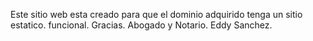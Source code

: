 Este sitio web esta creado para que el dominio adquirido tenga un sitio estatico. funcional.
Gracias.
Abogado y Notario. Eddy Sanchez.
